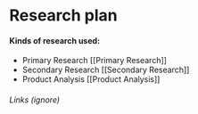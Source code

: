 # Research plan


#### Kinds of research used: ####

- Primary Research [[Primary Research]]
- Secondary Research [[Secondary Research]]
- Product Analysis [[Product Analysis]]













###### Links (ignore)

